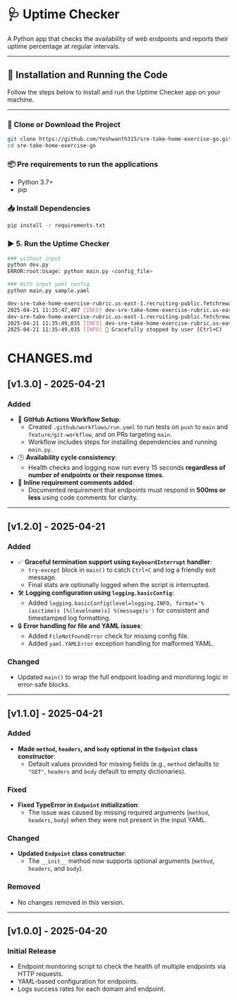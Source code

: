 # 🩺 Uptime Checker

A Python app that checks the availability of web endpoints and reports their uptime percentage at regular intervals.

---

## 🔧 Installation and Running the Code

Follow the steps below to install and run the Uptime Checker app on your machine.

---

### 📁 Clone or Download the Project

```bash
git clone https://github.com/Yeshwanth315/sre-take-home-exercise-go.git
cd sre-take-home-exercise-go
```

### 📦 Pre requirements to run the applications

- Python 3.7+
- pip

### 📥 Install Dependencies

```bash
pip install -r requirements.txt

```

### ▶️ 5. Run the Uptime Checker
```bash
### without input 
python dev.py 
ERROR:root:Usage: python main.py <config_file>

### With input yaml config
python main.py sample.yaml

dev-sre-take-home-exercise-rubric.us-east-1.recruiting-public.fetchrewards.com - 25% availability (1 successful / 4 total requests)
2025-04-21 11:35:47,407 [INFO] dev-sre-take-home-exercise-rubric.us-east-1.recruiting-public.fetchrewards.com - 25% availability (1 successful / 4 total requests)
dev-sre-take-home-exercise-rubric.us-east-1.recruiting-public.fetchrewards.com - 25% availability (1 successful / 4 total requests)
2025-04-21 11:35:49,035 [INFO] dev-sre-take-home-exercise-rubric.us-east-1.recruiting-public.fetchrewards.com - 25% availability (1 successful / 4 total requests)
2025-04-21 11:35:49,035 [INFO] 🛑 Gracefully stopped by user (Ctrl+C)

```

# CHANGES.md

## [v1.3.0] - 2025-04-21
### Added
- 🚀 **GitHub Actions Workflow Setup**:
  - Created `.github/workflows/run.yaml` to run tests on `push` to `main` and `feature/git-workflow`, and on PRs targeting `main`.
  - Workflow includes steps for installing dependencies and running `main.py`.
- 🕒 **Availability cycle consistency**:
  - Health checks and logging now run every 15 seconds **regardless of number of endpoints or their response times**.
- 💬 **Inline requirement comments added**:
  - Documented requirement that endpoints must respond in **500ms or less** using code comments for clarity.

---

## [v1.2.0] - 2025-04-21
### Added
- ✅ **Graceful termination support using `KeyboardInterrupt` handler**:
  - `try-except` block in `main()` to catch `Ctrl+C` and log a friendly exit message.
  - Final stats are optionally logged when the script is interrupted.
- 🛠️ **Logging configuration using `logging.basicConfig`**:
  - Added `logging.basicConfig(level=logging.INFO, format='%(asctime)s [%(levelname)s] %(message)s')` for consistent and timestamped log formatting.
- 🔒 **Error handling for file and YAML issues**:
  - Added `FileNotFoundError` check for missing config file.
  - Added `yaml.YAMLError` exception handling for malformed YAML.

### Changed
- Updated `main()` to wrap the full endpoint loading and monitoring logic in error-safe blocks.

---

## [v1.1.0] - 2025-04-21
### Added
- **Made `method`, `headers`, and `body` optional in the `Endpoint` class constructor**:
  - Default values provided for missing fields (e.g., `method` defaults to `"GET"`, `headers` and `body` default to empty dictionaries).
  
### Fixed
- **Fixed TypeError in `Endpoint` initialization**:
  - The issue was caused by missing required arguments (`method`, `headers`, `body`) when they were not present in the input YAML.
  
### Changed
- **Updated `Endpoint` class constructor**:
  - The `__init__` method now supports optional arguments (`method`, `headers`, and `body`).
  
### Removed
- No changes removed in this version.

---

## [v1.0.0] - 2025-04-20
### Initial Release
- Endpoint monitoring script to check the health of multiple endpoints via HTTP requests.
- YAML-based configuration for endpoints.
- Logs success rates for each domain and endpoint.
